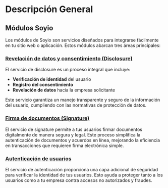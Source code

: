# Descripción General

## Módulos Soyio

Los módulos de Soyio son servicios diseñados para integrarse fácilmente en tu sitio web o aplicación. Estos módulos abarcan tres áreas principales:

### [Revelación de datos y consentimiento (Disclosure)](./disclosure.mdx)

El servicio de disclosure es un proceso integral que incluye:
- **Verificación de identidad** del usuario
- **Registro del consentimiento**
- **Revelación de datos** hacia la empresa solicitante

Este servicio garantiza un manejo transparente y seguro de la información del usuario, cumpliendo con las normativas de protección de datos.

### [Firma de documentos (Signature)](./signature.mdx)

El servicio de signature permite a tus usuarios firmar documentos digitalmente de manera segura y legal. Este proceso simplifica la autenticación de documentos y acuerdos en línea, mejorando la eficiencia en transacciones que requieren firma electrónica simple.

### [Autenticación de usuarios](./authentication.md)

El servicio de autenticación proporciona una capa adicional de seguridad para verificar la identidad de tus usuarios. Esto ayuda a proteger tanto a los usuarios como a tu empresa contra accesos no autorizados y fraudes.

